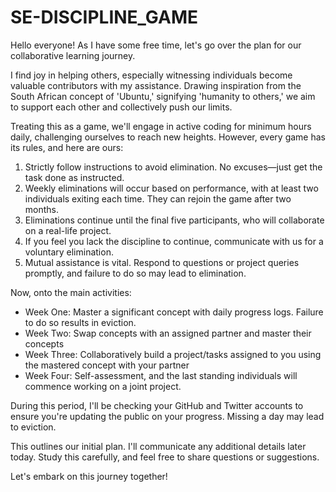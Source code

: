 # **SE-DISCIPLINE_GAME**


Hello everyone! As I have some free time, let's go over the plan for our collaborative learning journey.

I find joy in helping others, especially witnessing individuals become valuable contributors with my assistance. Drawing inspiration from the South African concept of 'Ubuntu,' signifying 'humanity to others,' we aim to support each other and collectively push our limits.

Treating this as a game, we'll engage in active coding for minimum hours daily, challenging ourselves to reach new heights. However, every game has its rules, and here are ours:

1. Strictly follow instructions to avoid elimination. No excuses—just get the task done as instructed.
2. Weekly eliminations will occur based on performance, with at least two individuals exiting each time. They can rejoin the game after two months.
3. Eliminations continue until the final five participants, who will collaborate on a real-life project.
4. If you feel you lack the discipline to continue, communicate with us for a voluntary elimination.
5. Mutual assistance is vital. Respond to questions or project queries promptly, and failure to do so may lead to elimination.

Now, onto the main activities:

- Week One: Master a significant concept with daily progress logs. Failure to do so results in eviction.
- Week Two: Swap concepts with an assigned partner and master their concepts
- Week Three: Collaboratively build a project/tasks assigned to you using the mastered concept with your partner
- Week Four: Self-assessment, and the last standing individuals will commence working on a joint project.

During this period, I'll be checking your GitHub and Twitter accounts to ensure you're updating the public on your progress. Missing a day may lead to eviction.

This outlines our initial plan. I'll communicate any additional details later today. Study this carefully, and feel free to share questions or suggestions.

Let's embark on this journey together!
